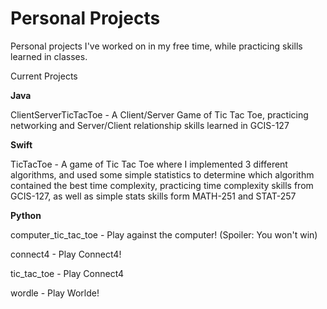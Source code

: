 # Personal Projects
Personal projects I've worked on in my free time, while practicing skills learned in classes.

Current Projects

**Java**

ClientServerTicTacToe - A Client/Server Game of Tic Tac Toe, practicing networking and Server/Client relationship skills learned in GCIS-127

**Swift**

TicTacToe - A game of Tic Tac Toe where I implemented 3 different algorithms, and used some simple statistics to determine which algorithm contained the best time complexity, practicing time complexity skills from GCIS-127, as well as simple stats skills form MATH-251 and STAT-257

**Python**

computer_tic_tac_toe - Play against the computer! (Spoiler: You won't win)

connect4 - Play Connect4! 

tic_tac_toe - Play Connect4

wordle - Play Worlde!